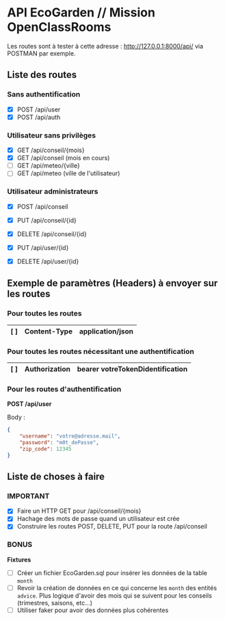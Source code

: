 # API EcoGarden // Mission OpenClassRooms

Les routes sont à tester à cette adresse : http://127.0.0.1:8000/api/ via POSTMAN par exemple.
<!-- Clé API OpenWeather : 7931eede7141d3223eefcb53948817d0
Clé Lexik JWT : password -->

## Liste des routes

### Sans authentification

- [x] POST /api/user
- [x] POST /api/auth

### Utilisateur sans privilèges

- [x] GET /api/conseil/{mois}
- [x] GET /api/conseil (mois en cours)
- [ ] GET /api/meteo/{ville}
- [ ] GET /api/meteo (ville de l'utilisateur)

### Utilisateur administrateurs

- [x] POST /api/conseil
- [x] PUT /api/conseil/{id}
- [x] DELETE /api/conseil/{id}

- [x] PUT /api/user/{id}
- [x] DELETE /api/user/{id}

## Exemple de paramètres (Headers) à envoyer sur les routes

### Pour toutes les routes

| [ ] | Content-Type | application/json |
|---|---|---|

### Pour toutes les routes nécessitant une authentification

| [ ] | Authorization | bearer votreTokenDidentification |
|---|---|---|

### Pour les routes d'authentification

**POST /api/user**

Body :

```json
{
    "username": "votre@adresse.mail",
    "password": "m0t_dePasse",
    "zip_code": 12345
}
```

## Liste de choses à faire

### IMPORTANT
- [x] Faire un HTTP GET pour /api/conseil/{mois}
- [x] Hachage des mots de passe quand un utilisateur est crée
- [x] Construire les routes POST, DELETE, PUT pour la route /api/conseil

### BONUS
**Fixtures**
- [ ] Créer un fichier EcoGarden.sql pour insérer les données de la table `month`
- [ ] Revoir la création de données en ce qui concerne les `month` des entités `advice`. Plus logique d'avoir des mois qui se suivent pour les conseils (trimestres, saisons, etc...)
- [ ] Utiliser faker pour avoir des données plus cohérentes